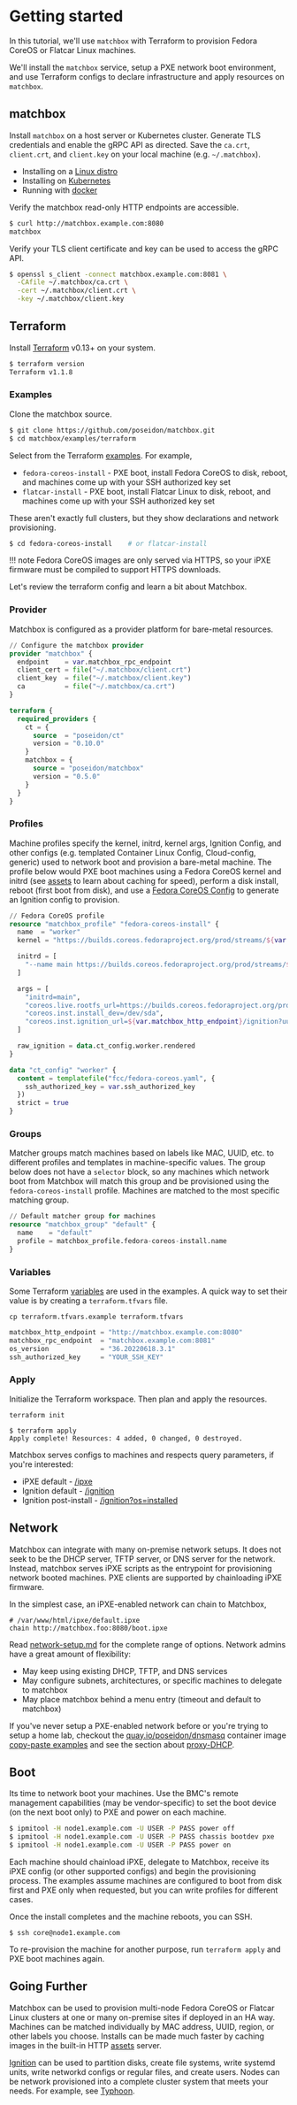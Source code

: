 # Getting started

In this tutorial, we'll use `matchbox` with Terraform to provision Fedora CoreOS or Flatcar Linux machines.

We'll install the `matchbox` service, setup a PXE network boot environment, and use Terraform configs to declare infrastructure and apply resources on `matchbox`.

## matchbox

Install `matchbox` on a host server or Kubernetes cluster. Generate TLS credentials and enable the gRPC API as directed. Save the `ca.crt`, `client.crt`, and `client.key` on your local machine (e.g. `~/.matchbox`).

* Installing on a [Linux distro](deployment.md)
* Installing on [Kubernetes](deployment.md#kubernetes)
* Running with [docker](deployment.md#docker)

Verify the matchbox read-only HTTP endpoints are accessible.

```sh
$ curl http://matchbox.example.com:8080
matchbox
```

Verify your TLS client certificate and key can be used to access the gRPC API.

```sh
$ openssl s_client -connect matchbox.example.com:8081 \
  -CAfile ~/.matchbox/ca.crt \
  -cert ~/.matchbox/client.crt \
  -key ~/.matchbox/client.key
```

## Terraform

Install [Terraform](https://www.terraform.io/downloads.html) v0.13+ on your system.

```sh
$ terraform version
Terraform v1.1.8
```

### Examples

Clone the matchbox source.

```sh
$ git clone https://github.com/poseidon/matchbox.git
$ cd matchbox/examples/terraform
```

Select from the Terraform [examples](https://github.com/poseidon/matchbox/tree/master/examples/terraform). For example,

* `fedora-coreos-install` - PXE boot, install Fedora CoreOS to disk, reboot, and machines come up with your SSH authorized key set
* `flatcar-install` - PXE boot, install Flatcar Linux to disk, reboot, and machines come up with your SSH authorized key set

These aren't exactly full clusters, but they show declarations and network provisioning.

```sh
$ cd fedora-coreos-install    # or flatcar-install
```

!!! note
    Fedora CoreOS images are only served via HTTPS, so your iPXE firmware must be compiled to support HTTPS downloads.

Let's review the terraform config and learn a bit about Matchbox.

### Provider

Matchbox is configured as a provider platform for bare-metal resources.

```tf
// Configure the matchbox provider
provider "matchbox" {
  endpoint    = var.matchbox_rpc_endpoint
  client_cert = file("~/.matchbox/client.crt")
  client_key  = file("~/.matchbox/client.key")
  ca          = file("~/.matchbox/ca.crt")
}

terraform {
  required_providers {
    ct = {
      source  = "poseidon/ct"
      version = "0.10.0"
    }
    matchbox = {
      source = "poseidon/matchbox"
      version = "0.5.0"
    }
  }
}
```

### Profiles

Machine profiles specify the kernel, initrd, kernel args, Ignition Config, and other configs (e.g. templated Container Linux Config, Cloud-config, generic) used to network boot and provision a bare-metal machine. The profile below would PXE boot machines using a Fedora CoreOS kernel and initrd (see [assets](api-http.md#assets) to learn about caching for speed), perform a disk install, reboot (first boot from disk), and use a [Fedora CoreOS Config](https://github.com/coreos/fcct/blob/master/docs/configuration-v1_1.md) to generate an Ignition config to provision.

```tf
// Fedora CoreOS profile
resource "matchbox_profile" "fedora-coreos-install" {
  name  = "worker"
  kernel = "https://builds.coreos.fedoraproject.org/prod/streams/${var.os_stream}/builds/${var.os_version}/x86_64/fedora-coreos-${var.os_version}-live-kernel-x86_64"

  initrd = [
    "--name main https://builds.coreos.fedoraproject.org/prod/streams/${var.os_stream}/builds/${var.os_version}/x86_64/fedora-coreos-${var.os_version}-live-initramfs.x86_64.img"
  ]

  args = [
    "initrd=main",
    "coreos.live.rootfs_url=https://builds.coreos.fedoraproject.org/prod/streams/${var.os_stream}/builds/${var.os_version}/x86_64/fedora-coreos-${var.os_version}-live-rootfs.x86_64.img",
    "coreos.inst.install_dev=/dev/sda",
    "coreos.inst.ignition_url=${var.matchbox_http_endpoint}/ignition?uuid=$${uuid}&mac=$${mac:hexhyp}"
  ]

  raw_ignition = data.ct_config.worker.rendered
}

data "ct_config" "worker" {
  content = templatefile("fcc/fedora-coreos.yaml", {
    ssh_authorized_key = var.ssh_authorized_key
  })
  strict = true
}
```

### Groups

Matcher groups match machines based on labels like MAC, UUID, etc. to different profiles and templates in machine-specific values. The group below does not have a `selector` block, so any machines which network boot from Matchbox will match this group and be provisioned using the `fedora-coreos-install` profile. Machines are matched to the most specific matching group.

```tf
// Default matcher group for machines
resource "matchbox_group" "default" {
  name    = "default"
  profile = matchbox_profile.fedora-coreos-install.name
}
```

### Variables

Some Terraform [variables](https://www.terraform.io/docs/configuration/variables.html) are used in the examples. A quick way to set their value is by creating a `terraform.tfvars` file.

```
cp terraform.tfvars.example terraform.tfvars
```

```tf
matchbox_http_endpoint = "http://matchbox.example.com:8080"
matchbox_rpc_endpoint  = "matchbox.example.com:8081"
os_version             = "36.20220618.3.1"
ssh_authorized_key     = "YOUR_SSH_KEY"
```

### Apply

Initialize the Terraform workspace. Then plan and apply the resources.

```
terraform init
```

```
$ terraform apply
Apply complete! Resources: 4 added, 0 changed, 0 destroyed.
```

Matchbox serves configs to machines and respects query parameters, if you're interested:

* iPXE default - [/ipxe](http://matchbox.example.com:8080/ipxe)
* Ignition default - [/ignition](http://matchbox.example.com:8080/ignition)
* Ignition post-install - [/ignition?os=installed](http://matchbox.example.com:8080/ignition?os=installed)

## Network

Matchbox can integrate with many on-premise network setups. It does not seek to be the DHCP server, TFTP server, or DNS server for the network. Instead, matchbox serves iPXE scripts as the entrypoint for provisioning network booted machines. PXE clients are supported by chainloading iPXE firmware.

In the simplest case, an iPXE-enabled network can chain to Matchbox,

```
# /var/www/html/ipxe/default.ipxe
chain http://matchbox.foo:8080/boot.ipxe
```

Read [network-setup.md](network-setup.md) for the complete range of options. Network admins have a great amount of flexibility:

* May keep using existing DHCP, TFTP, and DNS services
* May configure subnets, architectures, or specific machines to delegate to matchbox
* May place matchbox behind a menu entry (timeout and default to matchbox)

If you've never setup a PXE-enabled network before or you're trying to setup a home lab, checkout the [quay.io/poseidon/dnsmasq](https://quay.io/repository/poseidon/dnsmasq) container image [copy-paste examples](https://github.com/poseidon/matchbox/blob/master/docs/network-setup.md#poseidondnsmasq) and see the section about [proxy-DHCP](https://github.com/poseidon/matchbox/blob/master/docs/network-setup.md#proxy-dhcp).

## Boot

Its time to network boot your machines. Use the BMC's remote management capabilities (may be vendor-specific) to set the boot device (on the next boot only) to PXE and power on each machine.

```sh
$ ipmitool -H node1.example.com -U USER -P PASS power off
$ ipmitool -H node1.example.com -U USER -P PASS chassis bootdev pxe
$ ipmitool -H node1.example.com -U USER -P PASS power on
```

Each machine should chainload iPXE, delegate to Matchbox, receive its iPXE config (or other supported configs) and begin the provisioning process. The examples assume machines are configured to boot from disk first and PXE only when requested, but you can write profiles for different cases.

Once the install completes and the machine reboots, you can SSH.

```ssh
$ ssh core@node1.example.com
```

To re-provision the machine for another purpose, run `terraform apply` and PXE boot machines again.

## Going Further

Matchbox can be used to provision multi-node Fedora CoreOS or Flatcar Linux clusters at one or many on-premise sites if deployed in an HA way. Machines can be matched individually by MAC address, UUID, region, or other labels you choose. Installs can be made much faster by caching images in the built-in HTTP [assets](api-http.md#assets) server.

[Ignition](https://github.com/coreos/ignition) can be used to partition disks, create file systems, write systemd units, write networkd configs or regular files, and create users. Nodes can be network provisioned into a complete cluster system that meets your needs. For example, see [Typhoon](https://typhoon.psdn.io/fedora-coreos/bare-metal/).

